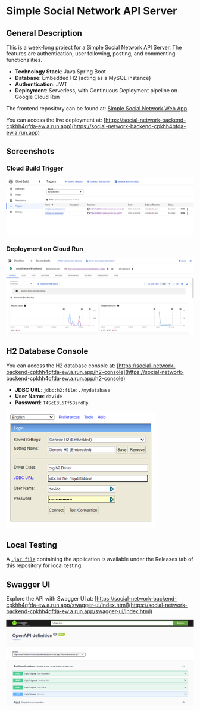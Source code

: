 # Simple Social Network API Server

## General Description

This is a week-long project for a Simple Social Network API Server. The features are authentication, user following, posting, and commenting functionalities.

- **Technology Stack**: Java Spring Boot
- **Database**: Embedded H2 (acting as a MySQL instance)
- **Authentication**: JWT
- **Deployment**: Serverless, with Continuous Deployment pipeline on Google Cloud Run

The frontend repository can be found at:
[Simple Social Network Web App](https://github.com/TdjHJ9zM5k/simple-social-api-web)

You can access the live deployment at:
[https://social-network-backend-cpkhh4qfda-ew.a.run.app](https://social-network-backend-cpkhh4qfda-ew.a.run.app)



## Screenshots

### Cloud Build Trigger
<img src="docs/screenshots/cloud_build.png" alt="Trigger" width="600"/>

### Deployment on Cloud Run
<img src="docs/screenshots/cloud_run.png" alt="Deployment" width="600"/>

## H2 Database Console

You can access the H2 database console at:
[https://social-network-backend-cpkhh4qfda-ew.a.run.app/h2-console](https://social-network-backend-cpkhh4qfda-ew.a.run.app/h2-console)

- **JDBC URL**: `jdbc:h2:file:./mydatabase`
- **User Name**: `davide`
- **Password**: `T4ScE3L5Tf58srdRp`

<img src="docs/screenshots/h2-console.png" alt="H2 Console" width="400"/>

## Local Testing

A [`.jar file`](https://github.com/TdjHJ9zM5k/simple-social-api-server/releases/latest) containing the application is available under the Releases tab of this repository for local testing.

## Swagger UI

Explore the API with Swagger UI at:
[https://social-network-backend-cpkhh4qfda-ew.a.run.app/swagger-ui/index.html](https://social-network-backend-cpkhh4qfda-ew.a.run.app/swagger-ui/index.html)



<img src="docs/screenshots/swagger.png" alt="Trigger" width="600"/>
